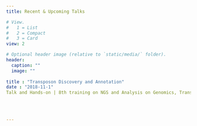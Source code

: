 ```yaml
---
title: Recent & Upcoming Talks

# View.
#   1 = List
#   2 = Compact
#   3 = Card
view: 2

# Optional header image (relative to `static/media/` folder).
header:
  caption: ""
  image: ""
  
title : "Transposon Discovery and Annotation"
date : "2018-11-1"
Talk and Hands-on | 8th training on NGS and Analysis on Genomics, Transcriptome and transposons | Bengaluru, India, Nov. 2018 | 

  
  
  
---
```


